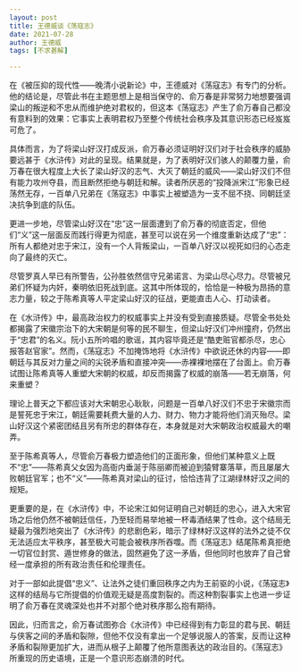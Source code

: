 ```yaml
---
layout: post
title: 王德威谈《荡寇志》
date: 2021-07-28
author: 王德威
tags: [不求甚解]

---
```


在《被压抑的现代性——晚清小说新论》中，王德威对《荡寇志》有专门的分析。他的结论是，尽管此书在主题思想上是相当保守的、俞万春是非常努力地想要强调梁山的叛逆和不忠从而维护绝对君权的，但这本《荡寇志》产生了俞万春自己都没有意料到的效果：它事实上表明君权乃至整个传统社会秩序及其意识形态已经岌岌可危了。

具体而言，为了将梁山好汉打成反派，俞万春必须证明好汉们对于社会秩序的威胁要远甚于《水浒传》对此的呈现。结果就是，为了表明好汉们骇人的颠覆力量，俞万春在很大程度上大长了梁山好汉的志气、大灭了朝廷的威风——梁山好汉们不但有能力攻州夺县，而且断然拒绝与朝廷和解。读者所厌恶的“投降派宋江”形象已经荡然无存，一百单八兄弟在《荡寇志》中事实上被塑造为一支不屈不挠、同朝廷坚决抗争到底的队伍。

更进一步地，尽管梁山好汉在“忠”这一层面遭到了俞万春的彻底否定，但他们“义”这一层面反而践行得更为彻底，甚至可以说在另一个维度重新达成了“忠”：所有人都绝对忠于宋江，没有一个人背叛梁山，一百单八好汉以视死如归的心态走向了最终的灭亡。

尽管罗真人早已有所警告，公孙胜依然信守兄弟诺言、为梁山尽心尽力。尽管被兄弟们怀疑为内奸，秦明依旧死战到底。这其中所体现的，恰恰是一种极为昂扬的意志力量，较之于陈希真等人平定梁山好汉的征战，更能直击人心、打动读者。

在《水浒传》中，最高政治权力的权威事实上并没有受到直接质疑。尽管全书处处都揭露了宋徽宗治下的大宋朝是何等的民不聊生，但梁山好汉们冲州撞府，仍然出于“忠君”的名义。阮小五所吟唱的歌谣，其内容毕竟还是“酷吏赃官都杀尽，忠心报答赵官家”。然而，《荡寇志》不加掩饰地将《水浒传》中欲说还休的内容——即朝廷与其反对力量之间的尖锐矛盾和直接冲突——赤裸裸地摆在了台面上。俞万春试图让陈希真等人重塑大宋朝的权威，却反而揭露了权威的崩落——若无崩落，何来重塑？

理论上普天之下都应该对大宋朝忠心耿耿，问题是一百单八好汉们不忠于宋徽宗而是誓死忠于宋江，朝廷需要耗费大量的人力、财力、物力才能将他们消灭殆尽。梁山好汉这个紧密团结且另有所忠的群体存在，本身就是对大宋朝政治权威最大的嘲弄。

至于陈希真等人，尽管俞万春极力塑造他们的正面形象，但他们某种意义上既不“忠”——陈希真父女因为高衙内垂涎于陈丽卿而被迫到猿臂寨落草，而且屡屡大败朝廷官军；也不“义”——陈希真对梁山的征讨，恰恰违背了江湖绿林好汉之间的规矩。

更重要的是，在《水浒传》中，不论宋江如何证明自己对朝廷的忠心，进入大宋官场之后他仍然不被朝廷信任，乃至轻而易举地被一杯毒酒结果了性命。这个结局无疑最为强烈地突出了《水浒传》的悲剧色彩，暗示了绿林好汉这样的法外之徒不仅无法适应太平秩序，甚至极大可能会被秩序所吞噬。而《荡寇志》结尾陈希真拒绝一切官位封赏、遁世修身的做法，固然避免了这一矛盾，但他同时也放弃了自己曾经一度承担的所有政治责任和伦理责任。

对于一部如此提倡“忠义”、让法外之徒们重回秩序之内为王前驱的小说，《荡寇志》这样的结局与它所提倡的价值观无疑是高度割裂的。而这种割裂事实上也进一步证明了俞万春在灵魂深处也并不对那个绝对秩序那么抱有期待。

因此，归而言之，俞万春试图弥合《水浒传》中已经得到有力彰显的君与民、朝廷与侠客之间的矛盾和裂隙，但他不仅没有拿出一个足够说服人的答案，反而让这种矛盾和裂隙更加扩大，进而从根子上颠覆了他所意图表达的政治目的。《荡寇志》所重现的历史语境，正是一个意识形态崩溃的时代。